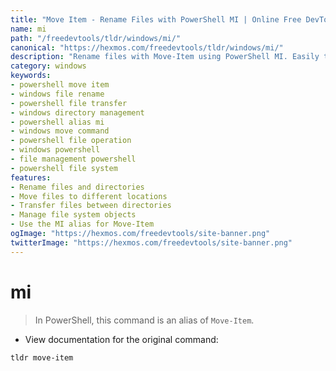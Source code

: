 ```yaml
---
title: "Move Item - Rename Files with PowerShell MI | Online Free DevTools by Hexmos"
name: mi
path: "/freedevtools/tldr/windows/mi/"
canonical: "https://hexmos.com/freedevtools/tldr/windows/mi/"
description: "Rename files with Move-Item using PowerShell MI. Easily transfer files and manage directory structures on Windows. Free online tool, no registration required."
category: windows
keywords:
- powershell move item
- windows file rename
- powershell file transfer
- windows directory management
- powershell alias mi
- windows move command
- powershell file operation
- windows powershell
- file management powershell
- powershell file system
features:
- Rename files and directories
- Move files to different locations
- Transfer files between directories
- Manage file system objects
- Use the MI alias for Move-Item
ogImage: "https://hexmos.com/freedevtools/site-banner.png"
twitterImage: "https://hexmos.com/freedevtools/site-banner.png"
---
```


# mi

> In PowerShell, this command is an alias of `Move-Item`.

- View documentation for the original command:

`tldr move-item`
